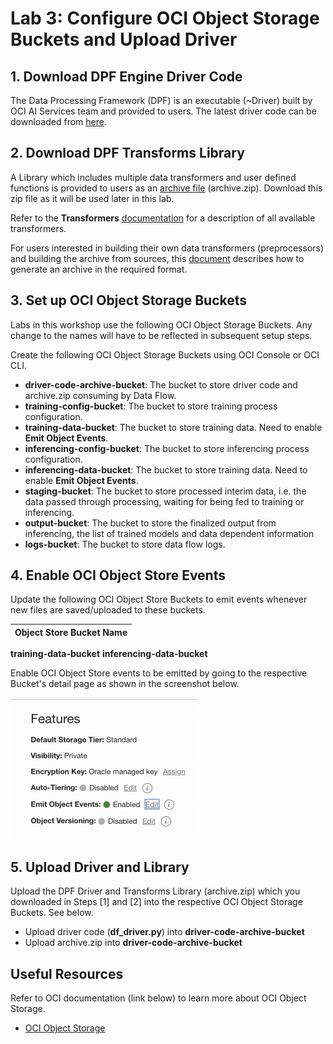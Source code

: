Lab 3: Configure OCI Object Storage Buckets and Upload Driver
===

## 1. Download DPF Engine Driver Code

   The Data Processing Framework (DPF) is an executable (~Driver) built by OCI AI Services team and provided to users. The latest driver code can be downloaded from [here](https://github.com/bug-catcher/oci-data-science-ai-samples/blob/master/ai_services/anomaly_detection/data_preprocessing_examples/oci_data_flow_based_examples/example_code/df_driver.py).

## 2. Download DPF Transforms Library

   A Library which includes multiple data transformers and user defined functions is provided to users as an [archive file](https://objectstorage.us-phoenix-1.oraclecloud.com/p/WRP_PUDbsPZvMihuhTagUxwL9U1vA36IpddJehhdOgGxUJdii2CP-3OOwoBCc6rM/n/ax3dvjxgkemg/b/archive-bucket/o/archive.zip) (archive.zip).  Download this zip file as it will be used later in this lab.

   Refer to the **Transformers** [documentation](../optional/Introduction-to-Transformers-for-Data-Preprocessing.md) for a description of all available transformers.

   For users interested in building their own data transformers (preprocessors) and building the archive from sources, this [document](https://github.com/bug-catcher/oci-data-science-ai-samples/blob/master/ai_services/anomaly_detection/data_preprocessing_examples/oci_data_flow_based_examples/prepackaged_dataflow_applications.md) describes how to generate an archive in the required format.

## 3. Set up OCI Object Storage Buckets

   Labs in this workshop use the following OCI Object Storage Buckets. Any change to the names will have to be reflected in subsequent setup steps.

   Create the following OCI Object Storage Buckets using OCI Console or OCI CLI.

   *   **driver-code-archive-bucket**: The bucket to store driver code and archive.zip consuming by Data Flow.
   *   **training-config-bucket**: The bucket to store training process configuration.
   *   **training-data-bucket**: The bucket to store training data. Need to enable **Emit Object Events**.
   *   **inferencing-config-bucket**: The bucket to store inferencing process configuration.
   *   **inferencing-data-bucket**: The bucket to store training data. Need to enable **Emit Object Events**.
   *   **staging-bucket**: The bucket to store processed interim data, i.e. the data passed through processing, waiting for being fed to training or inferencing. 
   *   **output-bucket**: The bucket to store the finalized output from inferencing, the list of trained models and data dependent information
   *   **logs-bucket**: The bucket to store data flow logs.


## 4. Enable OCI Object Store Events

   Update the following OCI Object Store Buckets to emit events whenever new files are saved/uploaded to these buckets.

   Object Store Bucket Name |
   ------------------------ |
   **training-data-bucket**
   **inferencing-data-bucket**

   Enable OCI Object Store events to be emitted by going to the respective Bucket's detail page as shown in the screenshot below.

   ![](./images/Prepare-OS1.png)

## 5. Upload Driver and Library

   Upload the DPF Driver and Transforms Library (archive.zip) which you downloaded in Steps [1] and [2] into the respective OCI Object Storage Buckets. See below.

   *   Upload driver code (**df_driver.py**) into **driver-code-archive-bucket**
   *   Upload archive.zip into **driver-code-archive-bucket**

## Useful Resources
Refer to OCI documentation (link below) to learn more about OCI Object Storage.

- [OCI Object Storage](https://docs.oracle.com/en-us/iaas/Content/Object/Concepts/objectstorageoverview.htm)
